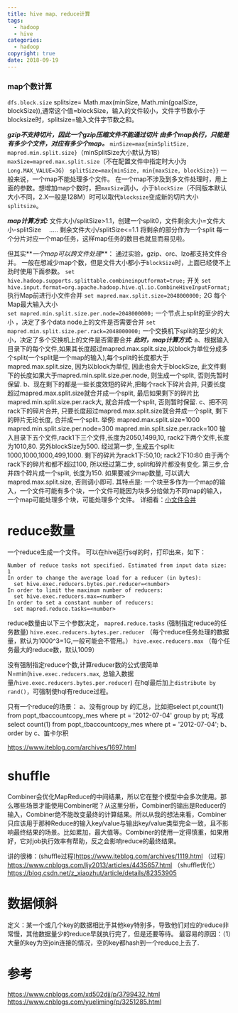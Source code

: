 ```yaml
---
title: hive map、reduce计算
tags:
  - hadoop
  - hive
categories:
  - hadoop
copyright: true
date: 2018-09-19
---
```

### map个数计算
`dfs.block.size`
splitsize= Math.max(minSize, Math.min(goalSize, blockSize)),通常这个值=blockSize，输入的文件较小，文件字节数小于blocksize时，splitsize=输入文件字节数之和。

**_gzip不支持切片，因此一个gzip压缩文件不能通过切片 由多个map执行，只能是有多少个文件，对应有多少个map。_**
`minSize=max{minSplitSize, mapred.min.split.size}`（minSplitSize大小默认为1B）
`maxSize=mapred.max.split.size`（不在配置文件中指定时大小为`Long.MAX_VALUE=3G`）
`splitSize=max{minSize, min{maxSize, blockSize}}`
一般来说，一个map不能处理多个文件。
在一个map不涉及到多文件处理时，用上面的参数。想增加map个数时，把`maxSize`调小，小于`blockSize`（不同版本默认大小不同，2.X一般是128M）时可以取代`blocksize`变成新的切片大小`splitsize`。

**_map计算方式:_**
文件大小/splitSize>1.1，创建一个split0，文件剩余大小=文件大小-splitSize
　.....
剩余文件大小/splitSize<=1.1 将剩余的部分作为一个split
每一个分片对应一个map任务，这样map任务的数目也就显而易见啦。 

但其实**_一个map可以跨文件处理_**：
通过实验，gzip、orc、lzo都支持文件合并。
一般在想减少map个数，但是文件大小都小于`blockSize`时，上面已经使不上劲时使用下面参数。
`set hive.hadoop.supports.splittable.combineinputformat=true;` 开关
`set hive.input.format=org.apache.hadoop.hive.ql.io.CombineHiveInputFormat;` 执行Map前进行小文件合并
`set mapred.max.split.size=2048000000;` 2G 每个Map最大输入大小  
`set mapred.min.split.size.per.node=2048000000;` 一个节点上split的至少的大小 ，决定了多个data node上的文件是否需要合并
`set mapred.min.split.size.per.rack=2048000000;` 一个交换机下split的至少的大小，决定了多个交换机上的文件是否需要合并
**_此时，map计算方式:_**
a、根据输入目录下的每个文件,如果其长度超过mapred.max.split.size,以block为单位分成多个split(一个split是一个map的输入),每个split的长度都大于mapred.max.split.size, 因为以block为单位, 因此也会大于blockSize, 此文件剩下的长度如果大于mapred.min.split.size.per.node, 则生成一个split, 否则先暂时保留.
b、现在剩下的都是一些长度效短的碎片,把每个rack下碎片合并, 只要长度超过mapred.max.split.size就合并成一个split, 最后如果剩下的碎片比mapred.min.split.size.per.rack大, 就合并成一个split, 否则暂时保留.
c、把不同rack下的碎片合并, 只要长度超过mapred.max.split.size就合并成一个split, 剩下的碎片无论长度, 合并成一个split.
举例: mapred.max.split.size=1000
mapred.min.split.size.per.node=300
mapred.min.split.size.per.rack=100
输入目录下五个文件,rack1下三个文件,长度为2050,1499,10, rack2下两个文件,长度为1010,80. 另外blockSize为500.
经过第一步, 生成五个split: 1000,1000,1000,499,1000. 剩下的碎片为rack1下:50,10; rack2下10:80
由于两个rack下的碎片和都不超过100, 所以经过第二步, split和碎片都没有变化.
第三步,合并四个碎片成一个split, 长度为150.
如果要减少map数量, 可以调大mapred.max.split.size, 否则调小即可.
其特点是: 一个块至多作为一个map的输入，一个文件可能有多个块，一个文件可能因为块多分给做为不同map的输入， 一个map可能处理多个块，可能处理多个文件。
详细看：[小文件合并](/2018/10/19/hive小文件合并/)

# reduce数量
一个reduce生成一个文件。
可以在hive运行sql的时，打印出来，如下：
```
Number of reduce tasks not specified. Estimated from input data size: 1
In order to change the average load for a reducer (in bytes):
  set hive.exec.reducers.bytes.per.reducer=<number>
In order to limit the maximum number of reducers:
  set hive.exec.reducers.max=<number>
In order to set a constant number of reducers:
  set mapred.reduce.tasks=<number>
```
reduce数量由以下三个参数决定，
`mapred.reduce.tasks` (强制指定reduce的任务数量)
`hive.exec.reducers.bytes.per.reducer` （每个reduce任务处理的数据量，默认为1000^3=1G,一般可能会不管用。）
`hive.exec.reducers.max` （每个任务最大的reduce数，默认1009）

没有强制指定reduce个数,计算reducer数的公式很简单N=min(`hive.exec.reducers.max`, 总输入数据量/`hive.exec.reducers.bytes.per.reducer`)
在hql最后加上`distribute by rand()`，可强制使hql有reduce过程。

 只有一个reduce的场景：
  a、没有group by 的汇总，比如把select pt,count(1) from popt_tbaccountcopy_mes where pt = '2012-07-04' group by pt; 写成 select count(1) from popt_tbaccountcopy_mes where pt = '2012-07-04';
  b、order by
  c、笛卡尔积
  
https://www.iteblog.com/archives/1697.html

# shuffle
Combiner会优化MapReduce的中间结果，所以它在整个模型中会多次使用。那么哪些场景才能使用Combiner呢？从这里分析，Combiner的输出是Reducer的输入，Combiner绝不能改变最终的计算结果。所以从我的想法来看，Combiner只应该用于那种Reduce的输入key/value与输出key/value类型完全一致，且不影响最终结果的场景。比如累加，最大值等。Combiner的使用一定得慎重，如果用好，它对job执行效率有帮助，反之会影响reduce的最终结果。

讲的很棒：(shuffle过程)https://www.iteblog.com/archives/1119.html
（过程）https://www.cnblogs.com/ljy2013/articles/4435657.html
（shuffle优化）https://blog.csdn.net/z_xiaozhut/article/details/82353905

# 数据倾斜
定义：某一个或几个key的数据相比于其他key特别多，导致他们对应的reduce非常慢，其他数据量少的reduce早就执行完了，但是还要等待。
最容易的原因：（1）大量的key为空join连接的情况，空的key都hash到一个reduce上去了.

# 参考
https://www.cnblogs.com/xd502djj/p/3799432.html
https://www.cnblogs.com/yueliming/p/3251285.html
